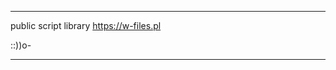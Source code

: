 **********************************************************
  public script library https://w-files.pl

  ::))o-
**********************************************************
